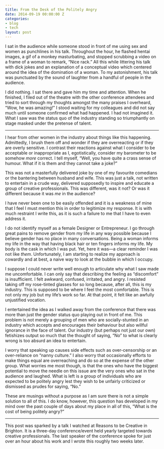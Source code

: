 ```yaml
---
title: From the Desk of the Politely Angry
date: 2014-09-19 00:00:00 Z
categories:
- blog
- tech
layout: post
---
```


I sat in the audience while someone stood in front of me using sex and women as punchlines in his talk. Throughout the hour, he flashed hentai images, a gif of a monkey masturbating, and stopped scrubbing a video on a frame of a woman to remark, “Nice rack.” All this while littering his talk with dick jokes and an explanation of a conceptual video which centered around the idea of the domination of a woman. To my astonishment, his talk was punctuated by the sound of laughter from a handful of people in the audience.

I did nothing. I sat there and gave him my time and attention. When he finished, I filed out of the theatre with the other conference attendees and tried to sort through my thoughts amongst the many praises I overheard, “Wow, he was amazing!” I stood waiting for my colleagues and did not say much until someone confirmed what had happened. I had not imagined it. What I saw was the status quo of the industry standing so triumphantly on stage masked under the pretense of talent.

<hr class="small">

I hear from other women in the industry about things like this happening. Admittedly, I brush them off and wonder if they are overreacting or if they are overly sensitive. I contrast their reactions against what I consider to be acceptable or inappropriate as I, egotistically, consider my barometer to be somehow <em>more</em> correct. I tell myself, “Well, you have quite a crass sense of humour. What if it is them and they cannot take a joke?”

This was not a masterfully delivered joke by one of my favourite comedians or the bantering between husband and wife. This was just a talk, not written to entertain in a crude way, delivered supposedly to inspire and educate a group of creative professionals. This was different, was it not? Or was it different because it was <em>me</em> in the audience?

I have never been one to be easily offended and it is a weakness of mine that I feel I must mention this in order to legitimize my response. It is with much restraint I write this, as it is such a failure to me that I have to even address it.

I do not identify myself as a female Designer or Entrepreneur. I go through great pains to remove gender from my life in any way possible because I believe gender has no place in many conversations. Being a woman informs my life in the way that having black hair or ten fingers informs my life. My body is the cask in which I was put. Yet, here it was—a clear reminder I was not like <em>them</em>. Unfortunately, I am starting to realize my approach is cowardly and at best, a naive way to look at the bubble in which I occupy.

I suppose I could never write well enough to articulate why what I saw made me uncomfortable. I can only say that describing the feeling as “discomfort” is insufficient. I felt awkward, confused, irritated, and angry. I resisted taking off my rose-tinted glasses for so long because, after all, this is my industry. This is supposed to be where I feel the most comfortable. This is not only my job but my life’s work so far. At that point, it felt like an awfully unjustified vocation.

I entertained the idea as I walked away from the conference that there was more than just the gender status quo playing out in front of me. This problem is not merely a grouping of men who are socially-stunted in an industry which accepts and encourages their behaviour but also willful ignorance in the face of talent. Our industry (but perhaps not just our own) fetishizes output so much that the thought of saying, “No” to what is clearly wrong is too absurd an idea to entertain.

I worry that speaking up causes side effects such as over-censorship or an over-reliance on “nanny culture.” I also worry that occasionally efforts to make things equal are overreaching and do so at the expense of the other group. What worries me most though, is that the ones who have the biggest potential to move the needle on this issue are the very ones who sat in the audience and laughed. What is left is a group of individuals who are expected to be politely angry lest they wish to be unfairly criticized or dismissed as prudes for saying, “No.”

These are musings without a purpose as I am sure there is not a simple solution to all of this. I do know, however, this question has developed in my mind over the past couple of days about my place in all of this, “What is the cost of being politely angry?”

<hr class="small">

<div class="fieldnotes">
    <p id="note-1">This post was sparked by a talk I watched at Reasons to be Creative in Brighton. It is a three-day conference/event held yearly targeted towards creative professionals. The last speaker of the conference spoke for just over an hour about his work and I wrote this roughly two weeks later.</p>
</div>